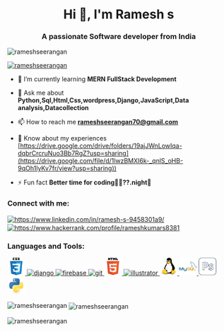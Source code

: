 <h1 align="center">Hi 👋, I'm Ramesh s</h1>
<h3 align="center">A passionate Software developer from India</h3>

<p align="left"> <img src="https://komarev.com/ghpvc/?username=rameshseerangan&label=Profile%20views&color=0e75b6&style=flat" alt="rameshseerangan" /> </p>

<p align="left"> <a href="https://github.com/ryo-ma/github-profile-trophy"><img src="https://github-profile-trophy.vercel.app/?username=rameshseerangan" alt="rameshseerangan" /></a> </p>

- 🌱 I’m currently learning **MERN FullStack Development**

- 💬 Ask me about **Python,Sql,Html,Css,wordpress,Django,JavaScript,Data analysis,Datacollection**

- 📫 How to reach me **rameshseerangan70@gmail.com**

- 📄 Know about my experiences [https://drive.google.com/drive/folders/19ajJWnLowIqa-dqbrCrcruNuo3Bb7RgZ?usp=sharing](https://drive.google.com/file/d/1lwzBMXI6k-_qnlS_oHB-9qOh1lyKv7fr/view?usp=sharing))

- ⚡ Fun fact **Better time for coding🧑‍💻??.night🌃**

<h3 align="left">Connect with me:</h3>
<p align="left">
<a href="https://linkedin.com/in/https://www.linkedin.com/in/ramesh-s-9458301a9/" target="blank"><img align="center" src="https://raw.githubusercontent.com/rahuldkjain/github-profile-readme-generator/master/src/images/icons/Social/linked-in-alt.svg" alt="https://www.linkedin.com/in/ramesh-s-9458301a9/" height="30" width="40" /></a>
<a href="https://www.hackerrank.com/https://www.hackerrank.com/profile/rameshkumars8381" target="blank"><img align="center" src="https://raw.githubusercontent.com/rahuldkjain/github-profile-readme-generator/master/src/images/icons/Social/hackerrank.svg" alt="https://www.hackerrank.com/profile/rameshkumars8381" height="30" width="40" /></a>
</p>

<h3 align="left">Languages and Tools:</h3>
<p align="left"> <a href="https://www.w3schools.com/css/" target="_blank" rel="noreferrer"> <img src="https://raw.githubusercontent.com/devicons/devicon/master/icons/css3/css3-original-wordmark.svg" alt="css3" width="40" height="40"/> </a> <a href="https://www.djangoproject.com/" target="_blank" rel="noreferrer"> <img src="https://cdn.worldvectorlogo.com/logos/django.svg" alt="django" width="40" height="40"/> </a> <a href="https://firebase.google.com/" target="_blank" rel="noreferrer"> <img src="https://www.vectorlogo.zone/logos/firebase/firebase-icon.svg" alt="firebase" width="40" height="40"/> </a> <a href="https://git-scm.com/" target="_blank" rel="noreferrer"> <img src="https://www.vectorlogo.zone/logos/git-scm/git-scm-icon.svg" alt="git" width="40" height="40"/> </a> <a href="https://www.w3.org/html/" target="_blank" rel="noreferrer"> <img src="https://raw.githubusercontent.com/devicons/devicon/master/icons/html5/html5-original-wordmark.svg" alt="html5" width="40" height="40"/> </a> <a href="https://www.adobe.com/in/products/illustrator.html" target="_blank" rel="noreferrer"> <img src="https://www.vectorlogo.zone/logos/adobe_illustrator/adobe_illustrator-icon.svg" alt="illustrator" width="40" height="40"/> </a> <a href="https://www.linux.org/" target="_blank" rel="noreferrer"> <img src="https://raw.githubusercontent.com/devicons/devicon/master/icons/linux/linux-original.svg" alt="linux" width="40" height="40"/> </a> <a href="https://www.mysql.com/" target="_blank" rel="noreferrer"> <img src="https://raw.githubusercontent.com/devicons/devicon/master/icons/mysql/mysql-original-wordmark.svg" alt="mysql" width="40" height="40"/> </a> <a href="https://www.photoshop.com/en" target="_blank" rel="noreferrer"> <img src="https://raw.githubusercontent.com/devicons/devicon/master/icons/photoshop/photoshop-line.svg" alt="photoshop" width="40" height="40"/> </a> <a href="https://www.python.org" target="_blank" rel="noreferrer"> <img src="https://raw.githubusercontent.com/devicons/devicon/master/icons/python/python-original.svg" alt="python" width="40" height="40"/> </a> </p>

<p><img align="left" src="https://github-readme-stats.vercel.app/api/top-langs?username=rameshseerangan&show_icons=true&locale=en&layout=compact" alt="rameshseerangan" /></p>

<p>&nbsp;<img align="center" src="https://github-readme-stats.vercel.app/api?username=rameshseerangan&show_icons=true&locale=en" alt="rameshseerangan" /></p>

<p><img align="center" src="https://github-readme-streak-stats.herokuapp.com/?user=rameshseerangan&" alt="rameshseerangan" /></p>
